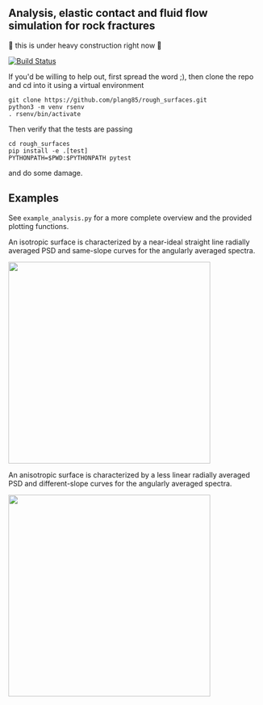 ## Analysis, elastic contact and fluid flow simulation for rock fractures

:construction: this is under heavy construction right now :construction:

[![Build Status](https://travis-ci.org/plang85/rough_surfaces.svg?branch=master)](https://travis-ci.org/plang85/rough_surfaces)


If you'd be willing to help out, first spread the word ;), then clone the repo and cd into it using a virtual environment

```
git clone https://github.com/plang85/rough_surfaces.git
python3 -m venv rsenv
. rsenv/bin/activate
```

Then verify that the tests are passing

```
cd rough_surfaces
pip install -e .[test] 
PYTHONPATH=$PWD:$PYTHONPATH pytest
```

and do some damage. 

## Examples

See `example_analysis.py` for a more complete overview and the provided plotting functions.

An isotropic surface is characterized by a near-ideal straight line radially averaged PSD and same-slope curves for the angularly averaged spectra.
<p align="left">
  <img src="https://raw.githubusercontent.com/plang85/rough_surfaces/master/doc/isotropic.png" height="400">
  <br/>
</p>
An anisotropic surface is characterized by a less linear radially averaged PSD and different-slope curves for the angularly averaged spectra.
<p align="left">
  <img src="https://raw.githubusercontent.com/plang85/rough_surfaces/master/doc/anisotropic.png" height="400">
  <br/>
</p>
